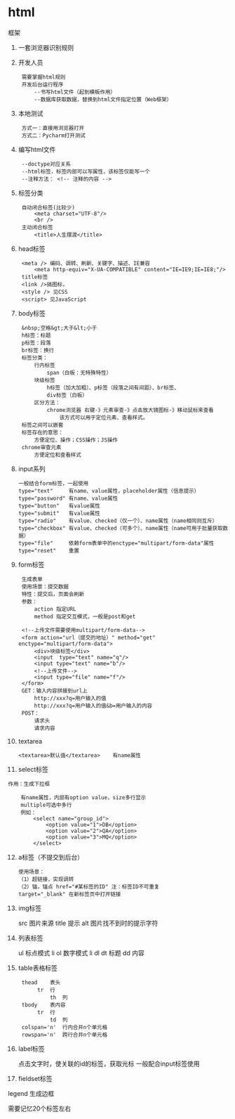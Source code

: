 # html #
框架

1. 一套浏览器识别规则
2. 开发人员


	    需要掌握html规则
	    开发后台运行程序
	        --书写html文件（起到模板作用）
	        --数据库获取数据，替换到html文件指定位置（Web框架）
3. 本地测试

		方式一：直接用浏览器打开
		方式二：Pycharm打开测试
4. 编写html文件


	    --doctype对应关系
	    --html标签，标签内部可以写属性，该标签仅能写一个
	    --注释方法： <!-- 注释的内容 -->
5. 标签分类


	    自动闭合标签(比较少)
	        <meta charset="UTF-8"/>
	        <br />
	    主动闭合标签
	        <title>人生摆渡</title>
6. head标签


	    <meta /> 编码、调转、刷新、关键字、描述、IE兼容
	        <meta http-equiv="X-UA-COMPATIBLE" content="IE=IE9;IE=IE8;"/>
	    title标签
	    <link />搞图标，
	    <style /> 见CSS
	    <script> 见JavaScript
7. body标签


	    &nbsp;空格&gt;大于&lt;小于
	    h标签：标题
	    p标签：段落
	    br标签：换行 
	    标签分类：
	        行内标签
	            span（白板：无特殊特性）
	        块级标签
	            h标签（加大加粗）、p标签（段落之间有间距）、br标签、
	            div标签（白板）
	        区分方法：
	            chrome浏览器 右键-》元素审查-》点击放大镜图标-》移动鼠标来查看
	                该方式可以用于定位元素、查看样式。
	    标签之间可以嵌套
	    标签存在的意思：
	        方便定位、操作；CSS操作；JS操作
	    chrome审查元素
	        方便定位和查看样式
8.  input系列 


		一般结合form标签，一起使用
        type="text"     有name、value属性，placeholder属性（信息提示）
        type="password" 有name、value属性 
        type="button"   有value属性
        type="submit"   有value属性
        type="radio"    有value、checked（仅一个）、name属性（name相同则互斥）
        type="checkbox" 有value、checked（可多个）、name属性（name可用于批量获取数据）
        type="file"     依赖form表单中的enctype="multipart/form-data"属性
        type="reset"    重置
9. form标签

		生成表单
		使用场景：提交数据
		特性：提交后，页面会刷新
		参数：
			action 指定URL
			method 指定交互模式，一般是post和get

		<!--上传文件需要使用multipart/form-data-->
	    <form action="url（提交的地址）" method="get" enctype="multipart/form-data">
	        <div>块级标签</div>
	        <input  type="text" name="q"/>
	        <input type="text" name="b"/>
	        <!--上传文件-->
	        <input type="file" name="f"/>
	    </form>
	    GET：输入内容拼接到url上
	        http://xxx?q=用户输入的值
	        http://xxx?q=用户输入的值&b=用户输入的内容
	    POST：
	        请求头
	        请求内容
    
10. textarea

		<textarea>默认值</textarea>    有name属性
11.  select标签

	作用：生成下拉框 
	  
		有name属性，内部有option value，size多行显示
		multiple可选中多行
		例如：
			<select name="group_id">
	            <option value="1">DB</option>
	            <option value="2">QA</option>
	            <option value="3">MQ</option>
	        </select>

12. a标签（不提交到后台）


        使用场景：
        （1）超链接，实现调转
        （2）锚，锚点 href="#某标签的ID" 注：标签ID不可重复
		target="_blank" 在新标签页中打开链接

13.   img标签


        src     图片来源
        title   提示
        alt     图片找不到时的提示字符
14.   列表标签

        ul  标点模式
            li 
        ol  数字模式
            li 
        dl
            dt  标题
            dd  内容
15.   table表格标签


	       thead    表头
	            tr  行
	                th  列
	       tbody    表内容
	            tr  行
	                td  列
	       colspan='n'  行内合并n个单元格
	       rowspan='n'  跨行合并n个单元格
16.   label标签

        点击文字时，使关联的id的标签，获取光标
        一般配合input标签使用 
17.    fieldset标签

legend 生成边框

需要记忆20个标签左右